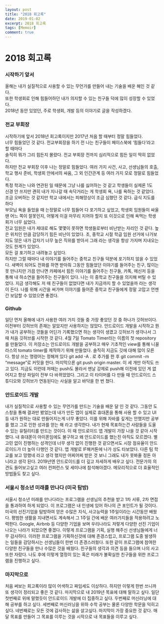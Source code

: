 ```yaml
---
layout: post
title: "2018 회고록"
date: 2019-01-02
excerpt: 2018 회고록
tags: [Memoir]
comment: true
---
```


# 2018 회고록
### 시작하기 앞서

올해는 내가 실질적으로 사용할 수 있는 무언가를 만들어 내는 기술을 배운 해인 것 같다.   
또한 학생회로 인해 힘들어하던 내가 의지할 수 있는 친구들 덕에 많이 성장할 수 있었다.   
2018년 동안 있었던, 주로 학생회, 개발 등의 이야기로 글을 작성하겠다.

### 전교 부회장
시작하기에 앞서 2018년 회고록이지만 2017년 처음 할 때부터 정말 힘들었다.   
너무 힘들었던 것 같다. 전교부회장을 하기 전 나는 친구들이 페이스북에 ‘힘들다’라고 할 때마다   
솔직히 뭐가 그리 힘든지 몰랐다. 전교 부회장 전까지 심리적으로 힘든 일이 딱히 없었다.   
하지만 전교 부회장 이후 나는 정말로 힘들었다. 여러 가지 사건, 사고, 선생님들의 호출, 학교 행사 준비, 학생회 안에서의 싸움, 그 외 인간관계 등 여러 가지 모로 정말로 힘들었다.   
특정 학과는 나와 연관된 일 때문에 그냥 나를 싫어하는 것 같고 학생들이 실제론 1도   
신경 안 쓰지만 괜히 내가 지나갈 때 속닥거리는 게 학생회 욕, 나를 욕하는 것 같았다. 조금 오버하는 것 같지만 학교 내에서는 피해망상이 조금 심했던 것 같다. 급식 지도를 하다   
부모님 욕을 들었을 때 는정말로 너무 힘들어 다 포기하고 싶었고, 학생회 임원들이 싸울 땐 어느 쪽이 잘못인지, 어떻게 이걸 마무리 지어야 할지 또 이것으로 인해 욕먹는 학생회가 너무 싫었다.   
전교 임원은 내가 제대로 해도 몇몇이 못하면 학생들로부터 비난받는 자리인 것 같다. 높은 위치인 만큼 감당하기 힘든 비난이 있었다. 초, 중학교 시절 학급 임원 선거에 나가보지도 않은 내가 갑자기 너무 높은 직위를 받아서 그래 라는 생각을 항상 가지며 지내오는 것도 한계가 있었다.   
모든 걸 포기하고 내려놓고 싶었다.    
하지만 그럴 때마다 내 이야기를 들어주는 중학교 친구들 덕분에 포기하지 않을 수 있었다. 새벽이 되어도 전화를 하면 받아줘 그동안 힘들었던 이야기를 들어주는 친구, 많이는 못 만나지만 가끔 만나면 카페에서 힘든 이야기를 들어주는 친구들, 카톡, 메신저 등을 통해 내 하소연을 들어주는 친구들이 있다. 나는 이 중학교 친구들을 의지해 버틸 수 있었다. 지금 생각해도 저 때 친구들이 없었다면 내가 지금까지 할 수 있었을까 라는 생각이 든다. 나를 위해 시간을 써가며 이야기를 들어준 중학교 친구들에게 정말 고맙고 언젠간 보답할 수 있었으면 좋겠다.

### Github
일단 먼저 올해에 내가 사용한 여러 가지 것들 중 가장 좋았던 것 중 하나가 깃허브이다. 이전부터 깃허브의 존재는 알았지만 사용하지는 않았다. 안드로이드 개발을 시작하고 뭔가 내가 공부하는 것들을 어딘가 기록했으면 하는 생각이 생겼고 깃허브가 생각나서 그때 처음 깃허브를 시작한 것 같다. 4월 7일 Tomato Timer라는 이름의 첫 repository를 만들었다. 이 저장소는 안드로이드 개발을 공부하고 매우 기초적인 view를 통해 니꼴라스의 tomato timer를 제작하기 위해 만들었다.
솔직히 지금도 깃에 대해 많이 모른다. 항상 쓰는 명령어는 정해져 있다 git add -A . 로 추가를 한 후 git commit -m “message”로 커밋을 한다. 마지막으론 git push origin master. 이 세 개만 아직도 쓰고 있다. 지금도 이런데 저때는 push도 몰라서 맨날 강제로 push해 이전에 있던 게 없어지고 항상 파일이 전부 다 바뀌었었다. 그리고 이 타이머를 다 만들 때 안드로이드 스튜디오와 깃허브가 연동된다는 사실을 알고 바닥을 한 번 쳤다.

### 안드로이드 개발
내가 실질적으로 사용할 수 있는 무언가를 만드는 기술을 배운 달 인 것 같다. 그동안 도스창을 통해 결과만 봤었는데 내가 만든 앱이 실제로 휴대폰을 통해 사용 할 수 있고 UI등 내가 원하는 대로 만들어지는게 너무 좋았다. 이를 위해 자바를 깊게는 안했지만 공부를 했고 그로 인한 성과를 얻는 해 라고 생각한다. 내가 현재 목표하는건 사람들을 도울 수 있는 유틸리티를 만드는 것이다. 이 때 안드로이드 앱 개발이 가장 나을 것 같아 시작했다. 내 휴대폰이 아이폰임에도 불구하고 왜 안드로이드를 했는진 아직도 모르겠다. 별 고민 없이 진행하는 성격인데 너무 생각 없이 진행한 것 같으면서도 시장 점유율이 안드로이드가 더 높아 다행인 것 같다. 앱 개발로 IF해커톤에 나가 상도 타보았다. 다른 팀 학교를 보고 망했네 라고 생각 했지만 어찌어찌 받은 것 보니 그래도 내가 못봐줄 정돈 아니라고 생각 된다. 2019년엔 안드로이드를 더 깊고 자세하게 배우고 싶다. 전문가의 의견도 들어보고싶고 여러 컨퍼런스 및 세미나에 참석해야겠다. 메모리적으로 더 효율적인 방법들도 찾고 싶다.

### 서울시 청소년 미래를 만나다 (미국 탐방)
서울시 청소년 미래를 만나다라는 프로그램을 선생님의 추천을 받고 1차 서류, 2차 면접을 통과하여 하게 되었다. 이 프로그램은 내 인생에 있어 하나의 큰 포인트가 될 것이다. 미국의 선진기업을 탐방하여 얻은 수많은 지식, 사고능력을 1주일이라는 시간동안 배웠다. 평범한 생활을 지내면서도 계속해서 그 1주일 간에 배운 여러가지들을 적용하려고 노력한다. Google, Airbnb 등 다양한 기업을 보며 우리나라도 저렇게 다양한 선진 기업이 나오는 나라가 되었으면 좋겠다. 이렇게 프로그램을 기획, 실행 해주신 선생님들에게 너무 감사하다. 이러한 프로그램을 기획하신것에 대해 존경스럽고, 프로그램 도중 발생하는 일들을 감당하시는 선생님들이 한번 더 존경스러웠다. 또한 같이 프로그램에 참여한 다양한 친구들을 만나 수많은 것을 배웠다. 친구들의 생각과 의견 등을 들으며 나의 사고 또한 자랐다. 나도 후에 이렇게 열정이 있는 혹은 미래가 불확실한 친구들을 위한 프로그램을 진행하고 싶다.

### 마지막으로
처음 써보는 회고록이라 많이 어색하고 짜임세도 이상하다. 하지만 이렇게 한번 쓰니까 또 생각이 정리되고 좋은 것 같다. 마지막으로 내 2019년 목표에 대해 말하고 싶다. 일단 첫번째로 위에 말했듯이 안드로이드 개발에 더 집중하고 싶다. 두번째로 머신러닝에 대해 공부를 하고 싶다. 세번째로 머신러닝을 위하 수학 공부는 물론 다양한 학문을 익히고 싶다. 네번째로는 모든 것에 감사하는 삶을 살고싶다. 마지막이 가장 중요한 것 같다. 매달 목표를 만들어 그 목표를 이루는 것을 시작으로 내 목표들을 이루고 싶다.
